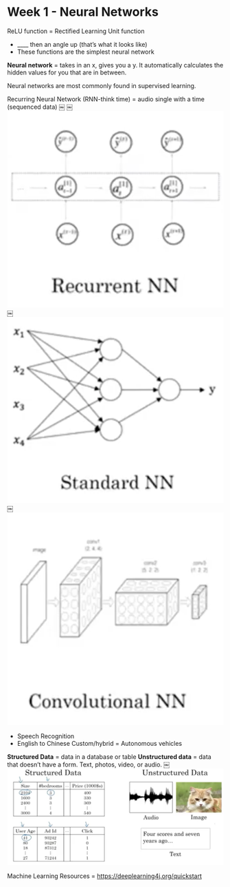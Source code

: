 # Week 1 - Neural Networks

ReLU function = Rectified Learning Unit function
* ____ then an angle up (that’s what it looks like)
* These functions are the simplest neural network

**Neural network** = takes in an x, gives you a y. It automatically calculates the hidden values for you that are in between.

Neural networks are most commonly found in supervised learning.

Recurring Neural Network (RNN-think time) = audio single with a time (sequenced data)
￼
￼![Recurrent NN (Neural Network)](/images/week1/recurrentNN.png)
￼![Standard NN (Neural Network)](/images/week1/standardNN.png)
￼![Convolutional NN (Neural Network)](/images/week1/convolutionalNN.png)

* Speech Recognition
* English to Chinese
Custom/hybrid = Autonomous vehicles

**Structured Data** = data in a database or table
**Unstructured data** = data that doesn’t have a form. Text, photos, video, or audio.
￼
![Structured vs. Unstructured Data](/images/week1/structuredVsUnstructured.png)

Machine Learning Resources =
https://deeplearning4j.org/quickstart
